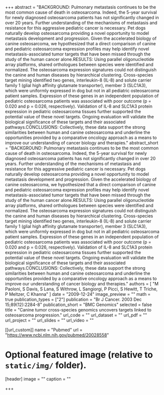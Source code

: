 +++
abstract = "BACKGROUND: Pulmonary metastasis continues to be the most common cause of death in osteosarcoma. Indeed, the 5-year survival for newly diagnosed osteosarcoma patients has not significantly changed in over 20 years. Further understanding of the mechanisms of metastasis and resistance for this aggressive pediatric cancer is necessary. Pet dogs naturally develop osteosarcoma providing a novel opportunity to model metastasis development and progression. Given the accelerated biology of canine osteosarcoma, we hypothesized that a direct comparison of canine and pediatric osteosarcoma expression profiles may help identify novel metastasis-associated tumor targets that have been missed through the study of the human cancer alone.RESULTS: Using parallel oligonucleotide array platforms, shared orthologues between species were identified and normalized. The osteosarcoma expression signatures could not distinguish the canine and human diseases by hierarchical clustering. Cross-species target mining identified two genes, interleukin-8 (IL-8) and solute carrier family 1 (glial high affinity glutamate transporter), member 3 (SLC1A3), which were uniformly expressed in dog but not in all pediatric osteosarcoma patient samples. Expression of these genes in an independent population of pediatric osteosarcoma patients was associated with poor outcome (p = 0.020 and p = 0.026, respectively). Validation of IL-8 and SLC1A3 protein expression in pediatric osteosarcoma tissues further supported the potential value of these novel targets. Ongoing evaluation will validate the biological significance of these targets and their associated pathways.CONCLUSIONS: Collectively, these data support the strong similarities between human and canine osteosarcoma and underline the opportunities provided by a comparative oncology approach as a means to improve our understanding of cancer biology and therapies."
abstract_short = "BACKGROUND: Pulmonary metastasis continues to be the most common cause of death in osteosarcoma. Indeed, the 5-year survival for newly diagnosed osteosarcoma patients has not significantly changed in over 20 years. Further understanding of the mechanisms of metastasis and resistance for this aggressive pediatric cancer is necessary. Pet dogs naturally develop osteosarcoma providing a novel opportunity to model metastasis development and progression. Given the accelerated biology of canine osteosarcoma, we hypothesized that a direct comparison of canine and pediatric osteosarcoma expression profiles may help identify novel metastasis-associated tumor targets that have been missed through the study of the human cancer alone.RESULTS: Using parallel oligonucleotide array platforms, shared orthologues between species were identified and normalized. The osteosarcoma expression signatures could not distinguish the canine and human diseases by hierarchical clustering. Cross-species target mining identified two genes, interleukin-8 (IL-8) and solute carrier family 1 (glial high affinity glutamate transporter), member 3 (SLC1A3), which were uniformly expressed in dog but not in all pediatric osteosarcoma patient samples. Expression of these genes in an independent population of pediatric osteosarcoma patients was associated with poor outcome (p = 0.020 and p = 0.026, respectively). Validation of IL-8 and SLC1A3 protein expression in pediatric osteosarcoma tissues further supported the potential value of these novel targets. Ongoing evaluation will validate the biological significance of these targets and their associated pathways.CONCLUSIONS: Collectively, these data support the strong similarities between human and canine osteosarcoma and underline the opportunities provided by a comparative oncology approach as a means to improve our understanding of cancer biology and therapies."
authors = [ "M Paoloni, S Davis, S Lana, S Withrow, L Sangiorgi, P Picci, S Hewitt, T Triche, P Meltzer, C Khanna"  ] 
date = "2009-12-24"
image_preview = ""
math = true
publication_types = ["2"] 
publication = "Br J Cancer. 2003 Dec 15;89(12):2284-8"
publication_short = "BMC Genomics"
selected = false
title = "Canine tumor cross-species genomics uncovers targets linked to osteosarcoma progression."
url_code = ""
url_dataset = ""
url_pdf = ""
url_project = ""
url_slides = ""
url_video = ""

[[url_custom]]
name = "Pubmed"
url = "https://www.ncbi.nlm.nih.gov/pubmed/20028558"

# Optional featured image (relative to `static/img/` folder).
[header]
image = ""
caption = ""

+++

